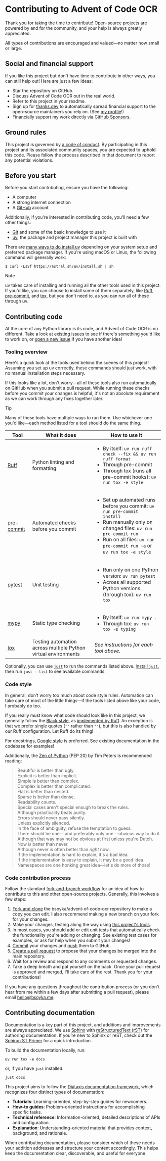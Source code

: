 # Contributing to Advent of Code OCR

Thank you for taking the time to contribute! Open-source projects are powered by and for
the community, and your help is always greatly appreciated.

All types of contributions are encouraged and valued—no matter how small or large.

## Social and financial support

If you like this project but don't have time to contribute in other ways, you can still
help out! Here are just a few ideas:

- Star the repository on GitHub.
- Discuss Advent of Code OCR out in the real world.
- Refer to this project in your readme.
- Sign up for [thanks.dev][thanks] to automatically spread financial support to the
  open-source maintainers you rely on. (See [my profile][thanks-me]!)
- Financially support my work directly via [GitHub Sponsors][sponsor].

## Ground rules

This project is governed by [a code of conduct][conduct]. By participating in this
project and its associated community spaces, you are expected to uphold this code.
Please follow the process described in that document to report any potential violations.

## Before you start

Before you start contributing, ensure you have the following:

- A computer
- A strong internet connection
- A [GitHub][github] account

Additionally, if you're interested in contributing code, you'll need a few other things:

- [Git][git] and some of the basic knowledge to use it
- [uv][uv], the package and project manager this project is built with

There are [many ways to do install uv][uv-install] depending on your system setup and
preferred package manager. If you're using macOS or Linux, the following command will
generally work:

```shell
$ curl -LsSf https://astral.sh/uv/install.sh | sh
```

> [!NOTE]
> uv takes care of installing and running all the other tools used in this project. If
> you'd like, you can choose to install some of them separately,
> like [Ruff][ruff], [pre-commit][pre-commit], and [tox][tox], but you don't need to, as
> you can run all of these through uv.

## Contributing code

At the core of any Python library is its code, and Advent of Code OCR is no
different. Take a look at [existing issues][issues] to see if there's something you'd
like to work on, or [open a new issue][issues-new] if you have another idea!

### Tooling overview

Here's a quick look at the tools used behind the scenes of this project! Assuming you
set up uv correctly, these commands should just work, with no manual installation steps
necessary.

If this looks like a lot, don't worry—all of these tools also run automatically on
GitHub when you submit a pull request. While running these checks before you commit your
changes is helpful, it's not an absolute requirement as we can work through any fixes
together later.

> [!TIP]
> Many of these tools have multiple ways to run them. Use whichever one you'd like—each
> method listed for a tool should do the same thing.

| Tool                     | What it does                                                   | How to use it                                                                                                                                                                                                                              |
|--------------------------|----------------------------------------------------------------|--------------------------------------------------------------------------------------------------------------------------------------------------------------------------------------------------------------------------------------------|
| [Ruff][ruff]             | Python linting and formatting                                  | <ul><li>By itself: `uv run ruff check --fix && uv run ruff format`</li> <li>Through pre-commit</li> <li>Through tox (runs all pre-commit hooks): `uv run tox -e style`</li></ul>                                                           |
| [pre-commit][pre-commit] | Automated checks before you commit                             | <ul><li>Set up automated runs before you commit: `uv run pre-commit install`</li> <li>Run manually only on changed files: `uv run pre-commit run`</li> <li>Run on all files: `uv run pre-commit run -a` or `uv run tox -e style`</li></ul> |
| [pytest][pytest]         | Unit testing                                                   | <ul><li>Run only on one Python version: `uv run pytest`</li> <li>Across all supported Python versions (through tox): `uv run tox`</li></ul>                                                                                                |
| [mypy][mypy]             | Static type checking                                           | <ul><li>By itself: `uv run mypy .`</li> <li>Through tox: `uv run tox -e typing`</li></ul>                                                                                                                                                  |
| [tox][tox]               | Testing automation across multiple Python virtual environments | *See instructions for each tool above.*                                                                                                                                                                                                    |

Optionally, you can use [`just`][just] to run the commands listed above. [Install
`just`][just-install], then run `just --list` to see available commands.

### Code style

In general, don't worry too much about code style rules. Automation can take care of
most of the little things—if the tools listed above like your code, I probably do too.

If you really must know what code should look like in this project, we generally follow
the [Black style][black-style], as [implemented by Ruff][ruff-philosophy]. An exception
is that we prefer single quotes (`''` rather than `""`), but this is also handled by our
Ruff configuration. Let Ruff do its thing!

For docstrings, [Google style][google-docstrings] is preferred. See existing
documentation in the codebase for examples!

Additionally, the [Zen of Python][pep-20] (PEP 20) by Tim Peters is recommended reading:
> Beautiful is better than ugly.  
> Explicit is better than implicit.  
> Simple is better than complex.  
> Complex is better than complicated.  
> Flat is better than nested.  
> Sparse is better than dense.  
> Readability counts.  
> Special cases aren't special enough to break the rules.  
> Although practicality beats purity.  
> Errors should never pass silently.  
> Unless explicitly silenced.  
> In the face of ambiguity, refuse the temptation to guess.  
> There should be one-- and preferably only one --obvious way to do it.  
> Although that way may not be obvious at first unless you're Dutch.  
> Now is better than never.  
> Although never is often better than *right* now.  
> If the implementation is hard to explain, it's a bad idea.  
> If the implementation is easy to explain, it may be a good idea.  
> Namespaces are one honking great idea—let's do more of those!

### Code contribution process

Follow the standard [fork-and-branch workflow][fork-branch] for an idea of how to
contribute to this and other open-source projects. Generally, this involves a few steps:

1. [Fork and clone][git-fork] the bsoyka/advent-of-code-ocr repository to make a copy
   you can edit. I also recommend making a new branch on your fork for your changes.
2. Make your changes, testing along the way
   using [this project's tools](#tooling-overview).
3. In most cases, you should add or edit unit tests that automatically check the
   functionality you're adding or changing. See existing test cases for examples, or ask
   for help when you submit your changes!
4. [Commit][git-commit] your changes and [push][git-push] them to GitHub.
5. [Create a pull request][git-pr] to propose that your changes be merged into the main
   repository.
6. Wait for a review and respond to any comments or requested changes.
7. Take a deep breath and pat yourself on the back. Once your pull request is approved
   and merged, I'll take care of the rest. Thank you for your contributions!

If you have any questions throughout the contribution process (or you don't hear from me
within a few days after submitting a pull request), please email hello@bsoyka.me.

## Contributing documentation

Documentation is a key part of this project, and additions and improvements are always
appreciated. We use [Sphinx][sphinx] with [reStructuredText (rST)][rst] for authoring
documentation. If you’re new to Sphinx or reST, check out
the [Sphinx rST Primer][rst-primer] for a quick introduction.

To build the documentation locally, run:

```shell
uv run tox -e docs
```

or, if you have `just` installed:

```shell
just docs
```

This project aims to follow the [Diátaxis documentation framework][diataxis], which
recognizes four distinct types of documentation:

- **Tutorials**: Learning-oriented, step-by-step guides for newcomers.
- **How-to guides**: Problem-oriented instructions for accomplishing specific tasks.
- **Technical reference**: Information-oriented, detailed descriptions of APIs and
  configuration.
- **Explanation**: Understanding-oriented material that provides context, background,
  and rationale.

When contributing documentation, please consider which of these needs your addition
addresses and structure your content accordingly. This helps keep the documentation
clear, discoverable, and useful for everyone.

[black-style]: https://black.readthedocs.io/en/stable/the_black_code_style/current_style.html

[conduct]: https://github.com/bsoyka/policy/blob/main/code-of-conduct.md

[diataxis]: https://diataxis.fr/

[fork-branch]: https://blog.scottlowe.org/2015/01/27/using-fork-branch-git-workflow/

[git]: https://git-scm.com/

[git-commit]: https://training.github.com/downloads/github-git-cheat-sheet/#make-changes

[git-fork]: https://docs.github.com/en/pull-requests/collaborating-with-pull-requests/working-with-forks/fork-a-repo

[git-pr]: https://docs.github.com/en/pull-requests/collaborating-with-pull-requests/proposing-changes-to-your-work-with-pull-requests/creating-a-pull-request

[git-push]: https://training.github.com/downloads/github-git-cheat-sheet/#synchronize-changes

[github]: https://github.com/

[google-docstrings]: https://sphinxcontrib-napoleon.readthedocs.io/en/latest/example_google.html

[just]: https://just.systems/

[just-install]: https://just.systems/man/en/packages.html

[mypy]: https://mypy-lang.org/

[pep-20]: https://peps.python.org/pep-0020/

[pre-commit]: https://pre-commit.com/

[pytest]: https://docs.pytest.org/en/stable/

[rst]: https://docutils.sourceforge.io/rst.html

[rst-primer]: https://www.sphinx-doc.org/en/master/usage/restructuredtext/basics.html

[ruff]: https://docs.astral.sh/ruff/

[ruff-philosophy]: https://docs.astral.sh/ruff/formatter/#philosophy

[sphinx]: https://www.sphinx-doc.org/

[sponsor]: https://github.com/sponsors/bsoyka

[thanks]: https://thanks.dev/home

[thanks-me]: https://thanks.dev/u/gh/bsoyka

[tox]: https://tox.wiki/en/latest/index.html

[uv]: https://docs.astral.sh/uv/

[uv-install]: https://docs.astral.sh/uv/getting-started/installation/

[issues]: https://github.com/bsoyka/advent-of-code-ocr/issues

[issues-new]: https://github.com/bsoyka/advent-of-code-ocr/issues/new
